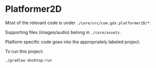 # Platformer2D

Most of the relevant code is under `./core/src/com.gdx.platformer2D/*`.

Supporting files (images/audio) belong in `./core/assets`.

Platform specific code goes into the appropriately labeled project.

To run this project:
```text
./gradlew desktop:run
```